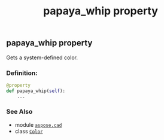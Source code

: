 ﻿---
title: papaya_whip property
second_title: Aspose.CAD for Python via .NET API References
description: 
type: docs
weight: 1280
url: /python-net/aspose.cad/color/papaya_whip/
is_root: false
---

## papaya_whip property


Gets a system-defined color.
### Definition:
```python
@property
def papaya_whip(self):
    ...
```

### See Also
* module [`aspose.cad`](../../)
* class [`Color`](/cad/python-net/aspose.cad/color)
